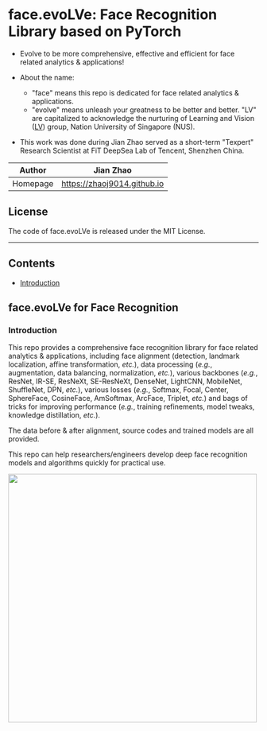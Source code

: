 # face.evoLVe: Face Recognition Library based on PyTorch

* Evolve to be more comprehensive, effective and efficient for face related analytics \& applications!

* About the name:
  * "face" means this repo is dedicated for face related analytics \& applications.
  * "evolve" means unleash your greatness to be better and better. "LV" are capitalized to acknowledge the nurturing of Learning and Vision ([LV](http://www.lv-nus.org)) group, Nation University of Singapore (NUS).
  
 * This work was done during Jian Zhao served as a short-term "Texpert" Research Scientist at FiT DeepSea Lab of Tencent, Shenzhen China.

|Author|Jian Zhao|
|---|---
|Homepage|https://zhaoj9014.github.io

## License

The code of face.evoLVe is released under the MIT License.

****
## Contents
* [Introduction](#Introduction)

## face.evoLVe for Face Recognition

### Introduction

This repo provides a comprehensive face recognition library for face related analytics \& applications, including face alignment (detection, landmark localization, affine transformation, *etc.*), data processing (*e.g.*, augmentation, data balancing, normalization, *etc.*), various backbones (*e.g.*, ResNet, IR-SE, ResNeXt, SE-ResNeXt, DenseNet, LightCNN, MobileNet, ShuffleNet, DPN, *etc.*), various losses (*e.g.*, Softmax, Focal, Center, SphereFace, CosineFace, AmSoftmax, ArcFace, Triplet, *etc.*) and bags of tricks for improving performance (*e.g.*, training refinements, model tweaks, knowledge distillation, *etc.*).

The data before \& after alignment, source codes and trained models are all provided.

This repo can help researchers/engineers develop deep face recognition models and algorithms quickly for practical use.


<img src="https://github.com/ZhaoJ9014/face.evoLVe.PyTorch/blob/master/disp/Fig1.png" width="500px"/>
